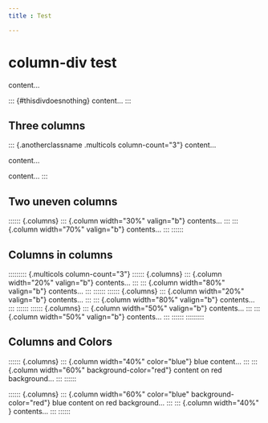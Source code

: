 ```yaml
---
title : Test

---
```


# column-div test
content...

::: {#thisdivdoesnothing}
content...
:::

## Three columns
::: {.anotherclassname .multicols column-count="3"}
content...

content...

content...
:::

## Two uneven columns
:::::: {.columns}
::: {.column width="30%" valign="b"}
contents...
:::
::: {.column width="70%" valign="b"}
contents...
:::
::::::

## Columns in columns

::::::::: {.multicols column-count="3"}
:::::: {.columns}
::: {.column width="20%" valign="b"}
contents...
:::
::: {.column width="80%" valign="b"}
contents...
:::
::::::
:::::: {.columns}
::: {.column width="20%" valign="b"}
contents...
:::
::: {.column width="80%" valign="b"}
contents...
:::
::::::
:::::: {.columns}
::: {.column width="50%" valign="b"}
contents...
:::
::: {.column width="50%" valign="b"}
contents...
:::
::::::
:::::::::


## Columns and Colors

:::::: {.columns}
::: {.column width="40%" color="blue"}
blue content...
:::
::: {.column width="60%" background-color="red"}
content on red background...
:::
::::::

:::::: {.columns}
::: {.column width="60%" color="blue" background-color="red"}
blue content  on red background...
:::
::: {.column width="40%" }
contents...
:::
::::::